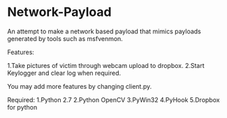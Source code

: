 # Network-Payload
An attempt to make a network based payload that mimics payloads generated by tools such as msfvenmon.

Features:

1.Take pictures of victim through webcam upload to dropbox.
2.Start Keylogger and clear log when required.

You may add more features by changing client.py.

Required:
1.Python 2.7
2.Python OpenCV
3.PyWin32
4.PyHook
5.Dropbox for python
